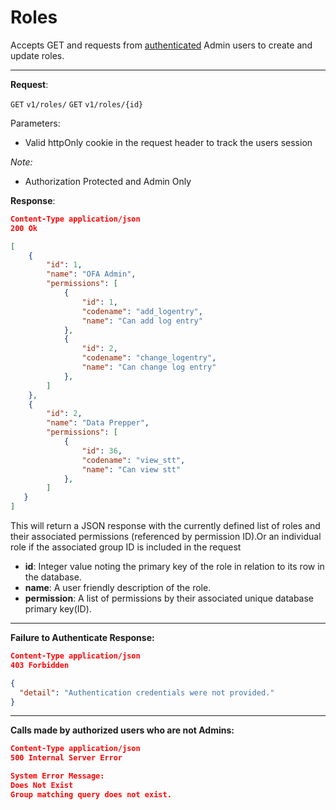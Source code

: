 
# Roles 
Accepts GET and requests from [authenticated](api/authentication.md) Admin users to create and update  roles. 

 
----
**Request**:

`GET` `v1/roles/`
`GET` `v1/roles/{id}`

Parameters:

- Valid httpOnly cookie in the request header to track the users session

*Note:*

- Authorization Protected and Admin Only 

**Response**:

```json
Content-Type application/json
200 Ok

[
    {
        "id": 1,
        "name": "OFA Admin",
        "permissions": [
            {
                "id": 1,
                "codename": "add_logentry",
                "name": "Can add log entry"
            },
            {
                "id": 2,
                "codename": "change_logentry",
                "name": "Can change log entry"
            },
        ]
    },
    {
        "id": 2,
        "name": "Data Prepper",
        "permissions": [
            {
                "id": 36,
                "codename": "view_stt",
                "name": "Can view stt"
            },
        ]
   }
]
```

This will return a JSON response with the currently defined list of roles and their associated permissions (referenced by permission ID).Or an individual role if the associated group ID is included in the request

- **id**: Integer value noting the primary key of the role in relation to its row in the database.
- **name**: A user friendly description of the role.
- **permission**: A list of permissions by their associated unique database primary key(ID). 

----
**Failure to Authenticate Response:**

```json
Content-Type application/json
403 Forbidden

{
  "detail": "Authentication credentials were not provided."
}
```
----
**Calls made by authorized users who are not Admins:**
```json
Content-Type application/json
500 Internal Server Error

System Error Message:
Does Not Exist
Group matching query does not exist.
```
